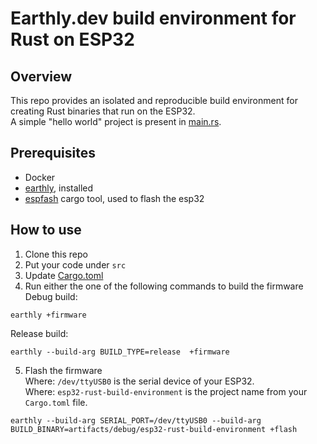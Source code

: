 # Earthly.dev build environment for Rust on ESP32

## Overview

This repo provides an isolated and reproducible build environment for creating Rust binaries that run on the ESP32.   
A simple "hello world" project is present in [main.rs](src/main.rs).

## Prerequisites
 - Docker
 - [earthly](https://earthly.dev/), installed 
 - [espfash](https://github.com/esp-rs/espflash) cargo tool, used to flash the esp32

## How to use

 1. Clone this repo
 2. Put your code under `src`
 3. Update [Cargo.toml](Cargo.toml)
 4. Run either the one of the following commands to build the firmware
 Debug build:

 ```
 earthly +firmware
 ```
Release build:
```
earthly --build-arg BUILD_TYPE=release  +firmware
```

5. Flash the firmware    
Where: `/dev/ttyUSB0` is the serial device of your ESP32.    
Where: `esp32-rust-build-environment` is the project name from your `Cargo.toml` file.   

```
earthly --build-arg SERIAL_PORT=/dev/ttyUSB0 --build-arg BUILD_BINARY=artifacts/debug/esp32-rust-build-environment +flash
```

